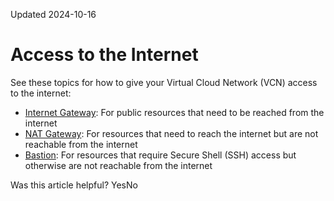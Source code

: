 Updated 2024-10-16
# Access to the Internet
See these topics for how to give your Virtual Cloud Network (VCN) access to the internet:
  * [Internet Gateway](https://docs.oracle.com/en-us/iaas/Content/Network/Tasks/managingIGs.htm#Internet_Gateway): For public resources that need to be reached from the internet
  * [NAT Gateway](https://docs.oracle.com/en-us/iaas/Content/Network/Tasks/NATgateway.htm#NAT_Gateway): For resources that need to reach the internet but are not reachable from the internet
  * [Bastion](https://docs.oracle.com/iaas/Content/Bastion/Concepts/bastionoverview.htm): For resources that require Secure Shell (SSH) access but otherwise are not reachable from the internet


Was this article helpful?
YesNo

